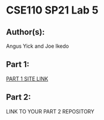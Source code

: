 # CSE110 SP21 Lab 5

## Author(s):
Angus Yick and Joe Ikedo

## Part 1:

[PART 1 SITE LINK](https://angusyick.github.io/Lab5/)

## Part 2:

LINK TO YOUR PART 2 REPOSITORY